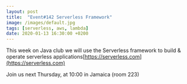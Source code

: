 ```yaml
---
layout: post
title:  "Event#142 Serverless Framework"
image: /images/default.jpg
tags: [serverless, aws, lambda]
date: 2020-01-13 16:30:00 +0200
---
```


This week on Java club we will use the Serverless framework to build & operate serverless applications[https://serverless.com](https://serverless.com)

Join us next Thursday, at 10:00 in Jamaica (room 223)
